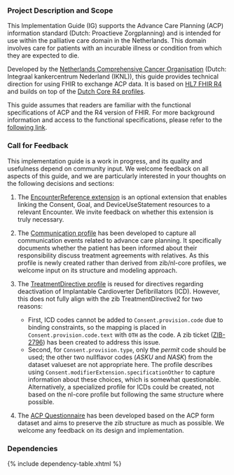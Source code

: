 ### Project Description and Scope

This Implementation Guide (IG) supports the Advance Care Planning (ACP) information standard (Dutch: Proactieve Zorgplanning) and is intended for use within the palliative care domain in the Netherlands. This domain involves care for patients with an incurable illness or condition from which they are expected to die.

Developed by the <a href="https://iknl.nl/en">Netherlands Comprehensive Cancer Organisation</a> (Dutch: Integraal kankercentrum Nederland (IKNL)), this guide provides technical direction for using FHIR to exchange ACP data. It is based on <a href="http://hl7.org/fhir/R4/index.html">HL7 FHIR R4</a> and builds on top of the <a href="https://simplifier.net/packages/nictiz.fhir.nl.r4.nl-core">Dutch Core R4 profiles</a>. 

This guide assumes that readers are familiar with the functional specifications of ACP and the R4 version of FHIR. For more background information and access to the functional specifications, please refer to the <a href="information-standard.html">following link</a>.

### Call for Feedback

This implementation guide is a work in progress, and its quality and usefulness depend on community input. We welcome feedback on all aspects of this guide, and we are particularly interested in your thoughts on the following decisions and sections:

1. The <a href="StructureDefinition-ext-EncounterReference.html">EncounterReference extension</a> is an optional extension that enables linking the Consent, Goal, and DeviceUseStatement resources to a relevant Encounter. We invite feedback on whether this extension is truly necessary.

2. The <a href="StructureDefinition-ACP-Communication.html">Communication profile</a> has been developed to capture all communication events related to advance care planning. It specifically documents whether the patient has been informed about their responsibility discuss treatment agreements with relatives. As this profile is newly created rather than derived from zib/nl-core profiles, we welcome input on its structure and modeling approach.

3. The <a href="StructureDefinition-ACP-TreatmentDirective.html">TreatmentDirective profile</a> is reused for directives regarding deactivation of Implantable Cardioverter Defibrillators (ICD). However, this does not fully align with the zib TreatmentDirective2 for two reasons:
    - First, ICD codes cannot be added to `Consent.provision.code` due to binding constraints, so the mapping is placed in `Consent.provision.code.text` with `OTH` as the code. A zib ticket (<a href="https://nictiz.atlassian.net/browse/ZIB-2796">ZIB-2796</a>) has been created to address this issue. 
     - Second, for `Consent.provision.type`, only the _permit_ code should be used; the other two nullflavor codes (_ASKU_ and _NASK_) from the dataset valueset are not appropriate here. The profile describes using `Consent.modifierExtension.specificationOther` to capture information about these choices, which is somewhat questionable. Alternatively, a specialized profile for ICDs could be created, not based on the nl-core profile but following the same structure where possible.

4. The <a href="Questionnaire-ACP-zib2020.html">ACP Questionnaire</a> has been developed based on the ACP form dataset and aims to preserve the zib structure as much as possible. We welcome any feedback on its design and implementation.

### Dependencies

{% include dependency-table.xhtml %}